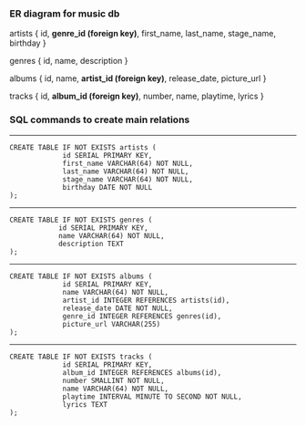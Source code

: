 ### ER diagram for music db

artists { id, **genre_id (foreign key)**, first_name, last_name, stage_name, birthday }

genres { id, name, description }

albums { id, name, **artist_id (foreign key)**, release_date, picture_url }

tracks { id, **album_id (foreign key)**, number, name, playtime, lyrics }


### SQL commands to create main relations

***

    CREATE TABLE IF NOT EXISTS artists (  
                 id SERIAL PRIMARY KEY,  
                 first_name VARCHAR(64) NOT NULL,  
                 last_name VARCHAR(64) NOT NULL,  
                 stage_name VARCHAR(64) NOT NULL,  
                 birthday DATE NOT NULL  
    );  

***

    CREATE TABLE IF NOT EXISTS genres (  
                id SERIAL PRIMARY KEY,  
                name VARCHAR(64) NOT NULL,  
                description TEXT  
    );  

***

    CREATE TABLE IF NOT EXISTS albums (  
                 id SERIAL PRIMARY KEY,  
                 name VARCHAR(64) NOT NULL,  
                 artist_id INTEGER REFERENCES artists(id),  
                 release_date DATE NOT NULL,  
                 genre_id INTEGER REFERENCES genres(id),  
                 picture_url VARCHAR(255)  
    );  

***

    CREATE TABLE IF NOT EXISTS tracks (  
                 id SERIAL PRIMARY KEY,  
                 album_id INTEGER REFERENCES albums(id),  
                 number SMALLINT NOT NULL,  
                 name VARCHAR(64) NOT NULL,  
                 playtime INTERVAL MINUTE TO SECOND NOT NULL,  
                 lyrics TEXT  
    );  